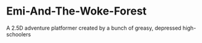 # Emi-And-The-Woke-Forest
A 2.5D adventure platformer created by a bunch of greasy, depressed high-schoolers
